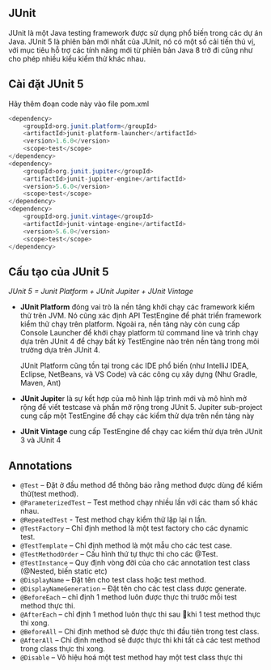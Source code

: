 ## JUnit 
JUnit là một Java testing framework được sử dụng phổ biến trong các dự án Java. JUnit 5 là phiên bản mới nhất của JUnit, nó có một số cải tiến thú vị, với mục tiêu hỗ trợ các tính năng mới từ phiên bản Java 8 trở đi cũng như cho phép nhiều kiểu kiểm thử khác nhau.

## Cài đặt JUnit 5
Hãy thêm đoạn code này vào file pom.xml
```java
<dependency>
    <groupId>org.junit.platform</groupId>
    <artifactId>junit-platform-launcher</artifactId>
    <version>1.6.0</version>
    <scope>test</scope>
</dependency>
<dependency>
    <groupId>org.junit.jupiter</groupId>
    <artifactId>junit-jupiter-engine</artifactId>
    <version>5.6.0</version>
    <scope>test</scope>
</dependency>
<dependency>
    <groupId>org.junit.vintage</groupId>
    <artifactId>junit-vintage-engine</artifactId>
    <version>5.6.0</version>
    <scope>test</scope>
</dependency>
```

## Cấu tạo của JUnit 5
_JUnit 5 = Junit Platform + JUnit Jupiter + JUnit Vintage_
 - **JUnit Platform** đóng vai trò là nền tảng khởi chạy các framework kiểm thử trên JVM. Nó cũng xác định API TestEngine để phát triển framework kiểm thử chạy trên platform. Ngoài ra, nền tảng này còn cung cấp Console Launcher để khởi chạy platform từ command line và trình chạy dựa trên JUnit 4 để chạy bất kỳ TestEngine nào trên nền tàng trong môi trường dựa trên JUnit 4.

   JUnit Platform cũng tồn tại trong các IDE phổ biến (như IntelliJ IDEA, Eclipse, NetBeans, và VS Code) và các công cụ xây dựng (Như Gradle, Maven, Ant)

 - **JUnit Jupite**r là sự kết hợp của mô hình lập trình mới và mô hình mở rộng để viết testcase và phần mở rộng trong JUnit 5. Jupiter sub-project cung cấp một TestEngine để chạy các kiểm thử dựa trên nền tảng này

 - **JUnit Vintage** cung cấp TestEngine để chạy cac kiểm thử dựa trên JUnit 3 và JUnit 4

## Annotations
 - `@Test` – Đặt ở đầu method để thông báo rằng method được dùng để kiểm thử(test method).
 - `@ParameterizedTest` – Test method chạy nhiều lần với các tham số khác nhau.
 - `@RepeatedTest`  - Test method chạy kiểm thử lặp lại n lần.
 - `@TestFactory` – Chỉ định method là một test factory cho các dynamic test.
 - `@TestTemplate` – Chỉ định method là một mẫu cho các test case.
 - `@TestMethodOrder` – Cấu hình thứ tự thực thi cho các @Test.
 - `@TestInstance` – Quy định vòng đời của cho các annotation test class (@Nested, biến static etc)
 - `@DisplayName` – Đặt tên cho test class hoặc test method.
 - `@DisplayNameGeneration` – Đặt tên cho các test class được generate.
 - `@BeforeEach` – chỉ định 1 method luôn được thực thi trước mỗi test method thực thi.
 - `@AfterEach` – chỉ định 1 method luôn thực thi sau khi 1 test method thực thi xong.
 - `@BeforeAll` – Chỉ định method sẽ được thực thi đầu tiên trong test class.
 - `@AfterAll` – Chỉ định method sẽ được thực thi khi tất cả các test method trong class thực thi xong.
 - `@Disable` – Vô hiệu hoá một test method hay một test class thực thi